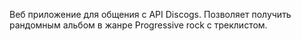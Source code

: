 Веб приложение для общения с API Discogs. Позволяет получить рандомным альбом в жанре Progressive rock с треклистом. 
